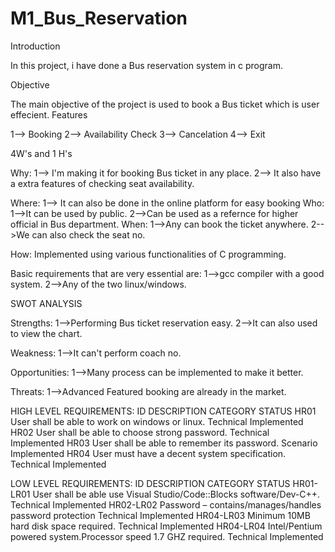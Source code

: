 # M1_Bus_Reservation



Introduction

In this project, i have done a Bus reservation system in c program.

Objective

The main objective of the project is used to book a Bus ticket which is user effecient.
Features

1--> Booking 2--> Availability Check 3--> Cancelation 4--> Exit

4W's and 1 H's

Why: 1--> I'm making it for booking Bus ticket in any place. 2--> It also have a extra features of checking seat availability.

Where: 1--> It can also be done in the online platform for easy booking Who: 1-->It can be used by public. 2-->Can be used as a refernce for higher official in Bus department. When: 1-->Any can book the ticket anywhere. 2-->We can also check the seat no.

How: Implemented using various functionalities of C programming.

Basic requirements that are very essential are: 1-->gcc compiler with a good system. 2-->Any of the two linux/windows.

SWOT ANALYSIS

Strengths: 1-->Performing Bus ticket reservation easy. 2-->It can also used to view the chart.

Weakness: 1-->It can't perform coach no.

Opportunities: 1-->Many process can be implemented to make it better.

Threats: 1-->Advanced Featured booking are already in the market.

HIGH LEVEL REQUIREMENTS: ID DESCRIPTION CATEGORY STATUS HR01 User shall be able to work on windows or linux. Technical Implemented HR02 User shall be able to choose strong password. Technical Implemented HR03 User shall be able to remember its password. Scenario Implemented HR04 User must have a decent system specification. Technical Implemented

LOW LEVEL REQUIREMENTS: ID DESCRIPTION CATEGORY STATUS HR01-LR01 User shall be able use Visual Studio/Code::Blocks software/Dev-C++. Technical Implemented HR02-LR02 Password – contains/manages/handles password protection Technical Implemented HR04-LR03 Minimum 10MB hard disk space required. Technical Implemented HR04-LR04 Intel/Pentium powered system.Processor speed 1.7 GHZ required. Technical Implemented
